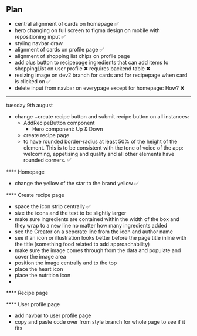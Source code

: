## Plan

- central alignment of cards on homepage ✅
- hero changing on full screen to figma design on mobile with repositioning input ✅
- styling navbar draw
- alignment of cards on profile page ✅
- alignment of shopping list chips on profile page
- add plus button to recipepage ingredients that can add items to shoppingList on user profile ❌ requires backend table ❌
- resizing image on dev2 branch for cards and for recipepage when card is clicked on ✅
- delete input from navbar on everypage except for homepage: How? ❌

---

tuesday 9th august

- change +create recipe button and submit recipe button on all instances:
  - AddRecipeButton component
    - Hero component: Up & Down
  - create recipe page
  - to have rounded border-radius at least 50% of the height of the element. This is to be consistent with the tone of voice of the app: welcoming, appetising and quality and all other elements have rounded corners. ✅

\*\*\*\* Homepage

- change the yellow of the star to the brand yellow ✅

\*\*\*\* Create recipe page

- space the icon strip centrally ✅
- size the icons and the text to be slightly larger
- make sure ingredients are contained within the width of the box and they wrap to a new line no matter how many ingredients added
- see the Creator on a seperate line from the icon and author name
- see if an icon or illustration looks better before the page title inline with the title (something food related to add approachability)
- make sure the image comes through from the data and populate and cover the image area
- position the image centrally and to the top
- place the heart icon
- place the nutrition icon
-

\*\*\*\* Recipe page

\*\*\*\* User profile page

- add navbar to user profile page
- copy and paste code over from style branch for whole page to see if it fits

